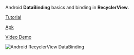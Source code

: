 Android **DataBinding** basics and binding in **RecyclerView**.

[Tutorial](https://www.androidhive.info/android-databinding-in-recyclerview-profile-screen/)

[Apk](http://download.androidhive.info/apk/databing-recyclerview.apk)

[Video Demo](https://www.youtube.com/watch?v=n2jHHWCO464)

![Android RecyclerView DataBinding](https://www.androidhive.info/wp-content/uploads/2018/04/android-data-binding-in-recyclerview-profile-screen.png)